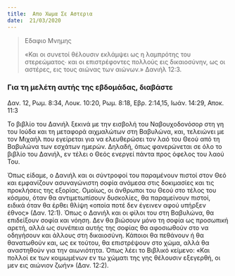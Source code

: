 ```yaml
---
title:  Απο Χωμα Σε Αστερια
date:  21/03/2020
---
```


> <p>Εδαφιο Μνημης</p>
> «Και οι συνετοί θέλουσιν εκλάμψει ως η λαμπρότης του στερεώματος∙ και οι επιστρέφοντες πολλούς εις δικαιοσύνην, ως οι αστέρες, εις τους αιώνας των αιώνων.» Δανιήλ 12:3.

### Για τη μελέτη αυτής της εβδομάδας, διαβάστε
Δαν. 12, Ρωμ. 8:34, Λουκ. 10:20, Ρωμ. 8:18, Εβρ. 2:14,15, Ιωάν. 14:29, Αποκ. 11:3

Το βιβλίο του Δανιήλ ξεκινά με την εισβολή του Ναβουχοδονόσορ στη γη του Ιούδα και τη μεταφορά αιχμαλώτων στη Βαβυλώνα, και, τελειώνει με τον Μιχαήλ που εγείρεται για να ελευθερώσει τον λαό του Θεού από τη Βαβυλώνα των εσχάτων ημερών. Δηλαδή, όπως φανερώνεται σε όλο το βιβλίο του Δανιήλ, εν τέλει ο Θεός ενεργεί πάντα προς όφελος του λαού Του.

Όπως είδαμε, ο Δανιήλ και οι σύντροφοί του παραμένουν πιστοί στον Θεό και εμφανίζουν ασυναγώνιστη σοφία ανάμεσα στις δοκιμασίες και τις προκλήσεις της εξορίας. Ομοίως, οι άνθρωποι του Θεού στο τέλος του κόσμου, όταν θα αντιμετωπίσουν δυσκολίες, θα παραμείνουν πιστοί, ειδικά όταν θα έρθει θλίψη «οποία ποτέ δεν έγεινεν αφού υπήρξεν έθνος» (Δαν. 12:1). Όπως ο Δανιήλ και οι φίλοι του στη Βαβυλώνα, θα επιδείξουν σοφία και νόηση. Δεν θα βιώσουν μόνο τη σοφία ως προσωπική αρετή, αλλά ως συνέπεια αυτής της σοφίας θα αφοσιωθούν στο να οδηγήσουν και άλλους στη δικαιοσύνη. Κάποιοι θα πεθάνουν ή θα θανατωθούν και, ως εκ τούτου, θα επιστρέψουν στο χώμα, αλλά θα αναστηθούν για την αιωνιότητα. Όπως λέει το Βιβλικό κείμενο: «Και πολλοί εκ των κοιμωμένων εν τω χώματι της γης θέλουσιν εξεγερθή, οι μεν εις αιώνιον ζωήν» (Δαν. 12:2).